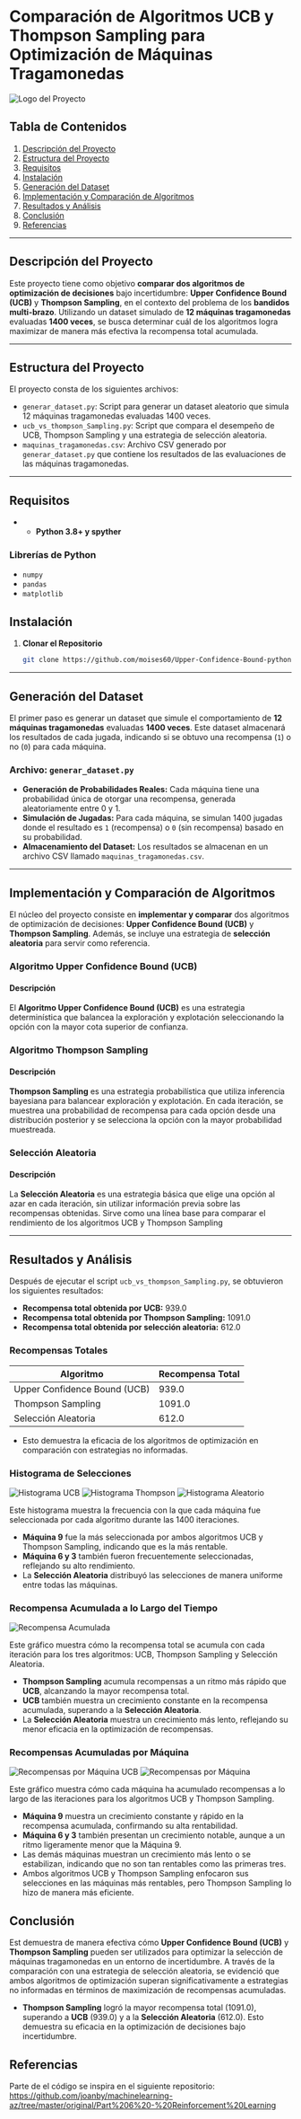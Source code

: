 # Comparación de Algoritmos UCB y Thompson Sampling para Optimización de Máquinas Tragamonedas
![Logo del Proyecto](assets/logo.png)
## Tabla de Contenidos

1. [Descripción del Proyecto](#descripción-del-proyecto)
2. [Estructura del Proyecto](#estructura-del-proyecto)
3. [Requisitos](#requisitos)
4. [Instalación](#instalación)
5. [Generación del Dataset](#generación-del-dataset)
6. [Implementación y Comparación de Algoritmos](#implementación-y-comparación-de-algoritmos)
7. [Resultados y Análisis](#resultados-y-análisis)
8. [Conclusión](#conclusión)
9. [Referencias](#licencia)

---

## Descripción del Proyecto

Este proyecto tiene como objetivo **comparar dos algoritmos de optimización de decisiones** bajo incertidumbre: **Upper Confidence Bound (UCB)** y **Thompson Sampling**, en el contexto del problema de los **bandidos multi-brazo**. Utilizando un dataset simulado de **12 máquinas tragamonedas** evaluadas **1400 veces**, se busca determinar cuál de los algoritmos logra maximizar de manera más efectiva la recompensa total acumulada.

---

## Estructura del Proyecto

El proyecto consta de los siguientes archivos:

- `generar_dataset.py`: Script para generar un dataset aleatorio que simula 12 máquinas tragamonedas evaluadas 1400 veces.
- `ucb_vs_thompson_Sampling.py`: Script que compara el desempeño de UCB, Thompson Sampling y una estrategia de selección aleatoria.
- `maquinas_tragamonedas.csv`: Archivo CSV generado por `generar_dataset.py` que contiene los resultados de las evaluaciones de las máquinas tragamonedas.

---
## Requisitos

- - **Python 3.8+ y spyther**

### Librerías de Python
- `numpy`
- `pandas`
- `matplotlib`


## Instalación

1. **Clonar el Repositorio**
   ```bash
   git clone https://github.com/moises60/Upper-Confidence-Bound-python.git
   ```
---

## Generación del Dataset

El primer paso es generar un dataset que simule el comportamiento de **12 máquinas tragamonedas** evaluadas **1400 veces**. Este dataset almacenará los resultados de cada jugada, indicando si se obtuvo una recompensa (`1`) o no (`0`) para cada máquina.

### Archivo: `generar_dataset.py`

- **Generación de Probabilidades Reales:** Cada máquina tiene una probabilidad única de otorgar una recompensa, generada aleatoriamente entre 0 y 1.
- **Simulación de Jugadas:** Para cada máquina, se simulan 1400 jugadas donde el resultado es `1` (recompensa) o `0` (sin recompensa) basado en su probabilidad.
- **Almacenamiento del Dataset:** Los resultados se almacenan en un archivo CSV llamado `maquinas_tragamonedas.csv`.
---

## Implementación y Comparación de Algoritmos

El núcleo del proyecto consiste en **implementar y comparar** dos algoritmos de optimización de decisiones: **Upper Confidence Bound (UCB)** y **Thompson Sampling**. Además, se incluye una estrategia de **selección aleatoria** para servir como referencia.

### Algoritmo Upper Confidence Bound (UCB)

#### Descripción

El **Algoritmo Upper Confidence Bound (UCB)** es una estrategia determinística que balancea la exploración y explotación seleccionando la opción con la mayor cota superior de confianza.

### Algoritmo Thompson Sampling

#### Descripción

**Thompson Sampling** es una estrategia probabilística que utiliza inferencia bayesiana para balancear exploración y explotación. En cada iteración, se muestrea una probabilidad de recompensa para cada opción desde una distribución posterior y se selecciona la opción con la mayor probabilidad muestreada. 

### Selección Aleatoria

#### Descripción

La **Selección Aleatoria** es una estrategia básica que elige una opción al azar en cada iteración, sin utilizar información previa sobre las recompensas obtenidas. Sirve como una línea base para comparar el rendimiento de los algoritmos UCB y Thompson Sampling

---

## Resultados y Análisis

Después de ejecutar el script `ucb_vs_thompson_Sampling.py`, se obtuvieron los siguientes resultados:

- **Recompensa total obtenida por UCB:** 939.0
- **Recompensa total obtenida por Thompson Sampling:** 1091.0
- **Recompensa total obtenida por selección aleatoria:** 612.0

### Recompensas Totales

| **Algoritmo**                | **Recompensa Total** |
|------------------------------|----------------------|
| Upper Confidence Bound (UCB) | 939.0                |
| Thompson Sampling            | 1091.0               |
| Selección Aleatoria          | 612.0                |

- Esto demuestra la eficacia de los algoritmos de optimización en comparación con estrategias no informadas.

### Histograma de Selecciones

![Histograma UCB](assets/histograma_UCB.png)
![Histograma Thompson](assets/histograma_Thompson.png)
![Histograma Aleatorio](assets/histograma_Aleatorio.png)

Este histograma muestra la frecuencia con la que cada máquina fue seleccionada por cada algoritmo durante las 1400 iteraciones.

- **Máquina 9** fue la más seleccionada por ambos algoritmos UCB y Thompson Sampling, indicando que es la más rentable.
- **Máquina 6 y 3** también fueron frecuentemente seleccionadas, reflejando su alto rendimiento.
- La **Selección Aleatoria** distribuyó las selecciones de manera uniforme entre todas las máquinas.

### Recompensa Acumulada a lo Largo del Tiempo

![Recompensa Acumulada](assets/recompensa_acumulada.png)

Este gráfico muestra cómo la recompensa total se acumula con cada iteración para los tres algoritmos: UCB, Thompson Sampling y Selección Aleatoria.

- **Thompson Sampling** acumula recompensas a un ritmo más rápido que **UCB**, alcanzando la mayor recompensa total.
- **UCB** también muestra un crecimiento constante en la recompensa acumulada, superando a la **Selección Aleatoria**.
- La **Selección Aleatoria** muestra un crecimiento más lento, reflejando su menor eficacia en la optimización de recompensas.

### Recompensas Acumuladas por Máquina

![Recompensas por Máquina UCB](assets/recompensas_por_maquina_UCB.png)
![Recompensas por Máquina](assets/recompensas_por_maquina_Thompson.png)

Este gráfico muestra cómo cada máquina ha acumulado recompensas a lo largo de las iteraciones para los algoritmos UCB y Thompson Sampling.

- **Máquina 9** muestra un crecimiento constante y rápido en la recompensa acumulada, confirmando su alta rentabilidad.
- **Máquina 6 y 3** también presentan un crecimiento notable, aunque a un ritmo ligeramente menor que la Máquina 9.
- Las demás máquinas muestran un crecimiento más lento o se estabilizan, indicando que no son tan rentables como las primeras tres.
- Ambos algoritmos UCB y Thompson Sampling enfocaron sus selecciones en las máquinas más rentables, pero Thompson Sampling lo hizo de manera más eficiente.

## Conclusión

Est demuestra de manera efectiva cómo **Upper Confidence Bound (UCB)** y **Thompson Sampling** pueden ser utilizados para optimizar la selección de máquinas tragamonedas en un entorno de incertidumbre. A través de la comparación con una estrategia de selección aleatoria, se evidenció que ambos algoritmos de optimización superan significativamente a estrategias no informadas en términos de maximización de recompensas acumuladas.

- **Thompson Sampling** logró la mayor recompensa total (1091.0), superando a **UCB** (939.0) y a la **Selección Aleatoria** (612.0). Esto demuestra su eficacia en la optimización de decisiones bajo incertidumbre.


## Referencias
Parte de el código se inspira en el siguiente repositorio: https://github.com/joanby/machinelearning-az/tree/master/original/Part%206%20-%20Reinforcement%20Learning 